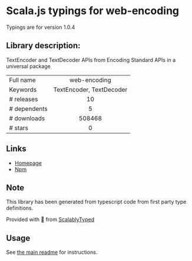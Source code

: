 
# Scala.js typings for web-encoding

Typings are for version 1.0.4

## Library description:
TextEncoder and TextDecoder APIs from Encoding Standard APIs in a universal package

|                    |                 |
| ------------------ | :-------------: |
| Full name          | web-encoding |
| Keywords           | TextEncoder, TextDecoder |
| # releases         | 10 |
| # dependents       | 5 |
| # downloads        | 508468 |
| # stars            | 0 |

## Links
- [Homepage](https://github.com/gozala/web-encoding)
- [Npm](https://www.npmjs.com/package/web-encoding)
    


## Note
This library has been generated from typescript code from first party type definitions.

Provided with :purple_heart: from [ScalablyTyped](https://github.com/oyvindberg/ScalablyTyped)

## Usage
See [the main readme](../../readme.md) for instructions.


